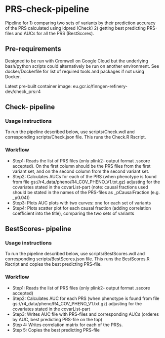 # PRS-check-pipeline
Pipeline for 1) comparing two sets of variants by their prediction accuracy of the PRS calculated using ldpred (Check) 2) getting best predicting PRS-files and AUCs for all the PRS (BestScores).

## Pre-requirements
Designed to be run with Cromwell on Google Cloud but the underlying bash/python scripts could alternatively be run on another environment. See docker/Dockerfile for list of required tools and packages if not using Docker.

Latest pre-built container image: eu.gcr.io/finngen-refinery-dev/check_prs:r4

## Check- pipeline
### Usage instructions
To run the pipeline described below, use scripts/Check.wdl and corresponding scripts/Check.json file. This runs the Check.R Rscript.

### Workflow
- Step1: Reads the list of PRS files (only plink2- output format .sscore accepted). On the first column should be the PRS files from the first variant set, and on the second column from the second variant set.
- Step2: Calculates AUCs for each of the PRS (when phenotype is found from file gs://r4_data/pheno/R4_COV_PHENO_V1.txt.gz) adjusting for the covariates stated in the covarList-part (note: causal fractions used should be stated in the names of the PRS-files as _pCausalFraction (e.g. _p0.04))
- Step3: Plots AUC plots with two curves: one for each set of variants
- Step4: Plots scatter plot for each causal fraction (adding correlation coefficient into the title), comparing the two sets of variants 

## BestScores- pipeline
### Usage instructions
To run the pipeline described below, use scripts/BestScores.wdl and corresponding scripts/BestScores.json file. This runs the BestScores.R Rscript and copies the best predicting PRS-file.

### Workflow
- Step1: Reads the list of PRS files (only plink2- output format .sscore accepted)
- Step2: Calculates AUC for each PRS (when phenotype is found from file gs://r4_data/pheno/R4_COV_PHENO_V1.txt.gz) adjusting for the covariates stated in the covarList-part
- Step3: Writes AUC file with PRS-files and corresponding AUCs (orderes by AUC, best predicting PRS-file on the top)
- Step 4: Writes correlation matrix for each of the PRSs.
- Step 5: Copies the best predicting PRS-file
